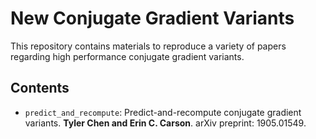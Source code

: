 # New Conjugate Gradient Variants

This repository contains materials to reproduce a variety of papers regarding high performance conjugate gradient variants.


## Contents

- `predict_and_recompute`: Predict-and-recompute conjugate gradient variants. **Tyler Chen and Erin C. Carson**. arXiv preprint: 1905.01549.
